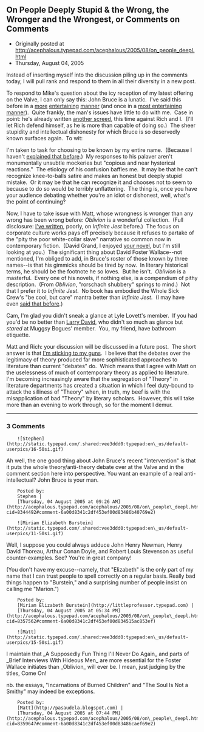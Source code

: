 ## On People Deeply Stupid & the Wrong, the Wronger and the Wrongest, or Comments on Comments

 * Originally posted at http://acephalous.typepad.com/acephalous/2005/08/on_people_deepl.html
 * Thursday, August 04, 2005



Instead of inserting myself into the discussion piling up in the comments today, I will pull rank and respond to them in all their diversity in a new post.

To respond to Mike's question about the icy reception of my latest offering on the Valve, I can only say this: John Bruce is a lunatic.  I've said this before in a [more](http://acephalous.typepad.com/acephalous/2005/05/jimmy\_what\_woul.html) [entertaining](http://acephalous.typepad.com/acephalous/2005/05/when\_an\_um\_make.html) [manner](http://acephalous.typepad.com/acephalous/2005/05/give\_me\_a\_break.html) (and once in a [most entertaining manner](http://acephalous.typepad.com/acephalous/2005/05/john\_bruce\_pedo.html)).  Quite frankly, the man's issues have little to do with me.  Case in point: he's already written [another screed](http://mthollywood.blogspot.com/2005/08/reflections-on-poking-at-ants-my-wife.html), this time against Rich and I.  (I'll let Rich defend himself, as he is more than capable of doing so.)  The sheer stupidity and intellectual dishonesty for which Bruce is so deservedly known surfaces again.  To wit: 

I'm taken to task for choosing to be known by my entire name.  (Because I haven't [explained that before](http://www.thevalve.org/go/valve/article/same\_senseless\_ramblings\_slightly\_bigger\_stage\_or\_intellectual\_investments/#1534).)  My responses to his palaver aren't monumentally unsubtle mockeries but "copious and near hysterical reactions."  The etiology of his confusion baffles me.  It may be that he can't recognize knee-to-balls satire and makes an honest but deeply stupid mistake.  Or it may be that he can recognize it and chooses not to seem to because to do so would be terribly unflattering.  The thing is, once you have your audience debating whether you're an idiot or dishonest, well, what's the point of continuing?  

Now, I have to take issue with Matt, whose wrongness is wronger than any wrong has been wrong before: _Oblivion_ is a wonderful collection.  (Full disclosure: [I've written](http://www.ags.uci.edu/~skaufman/papers/demand.htm), poorly, on _Infinite Jest_ before.)  The focus on corporate culture works pays off precisely because it refuses to partake of the "pity the poor white-collar slave" narrative so common now in contemporary fiction.  (David Grand, I enjoyed [your novel](http://www.amazon.com/exec/obidos/tg/detail/-/0156009005/qid=1123119432/sr=8-6/ref=sr\_8\_xs\_ap\_i6\_xgl14/102-6279024-4509760?v=glance&s=books&n=507846), but I'm still looking at you.)  The significant thing about David Foster Wallace--not mentioned, I'm obliged to add, in Bruce's roster of those known by three names--is that his gimmicks should be tired by now.  In literary historical terms, he should be the footnote he so loves.  But he isn't.  _Oblivion_ is a masterful.  Every one of his novels, if nothing else, is a compendium of pithy description.  (From _Oblivion_, "rorschach shubbery" springs to mind.)  Not that I prefer it to _Infinite Jest_.  No book has embodied the Whole Sick Crew's "be cool, but care" mantra better than _Infinite Jest_.  (I may have even [said that before](http://www.thevalve.org/go/valve/article/as\_i\_just\_drove\_through\_huntsville\_al/#1353).)  

Cam, I'm glad you didn't sneak a glance at Lyle Lovett's member.  If you had you'd be no better than [Larry David](http://www.stanthecaddy.com/cye/the-surrogate-script.html), who didn't so much as glance but _stared_ at Muggsy Bogues' member.  You, my friend, have bathroom etiquette.

Matt and Rich: your discussion will be discussed in a future post.  The short answer is that [I'm sticking to my guns](http://www.thevalve.org/go/valve/article/theorys\_empire\_ersatz\_theoretical\_ecumenicalism\_criticism\_qua\_criticism/).  I believe that the debates over the legitimacy of theory produced far more sophisticated approaches to literature than current "debates" do.  Which means that I agree with Matt on the uselessness of much of contemporary theory as applied to literature.  I'm becoming increasingly aware that the segregation of "Theory" in literature departments has created a situation in which I feel duty-bound to attack the silliness of "Theory" when, in truth, my beef is with the misapplication of bad "Theory" by literary scholars.  However, this will take more than an evening to work through, so for the moment I demur.

		

* * *

### 3 Comments 

		

                
[]()

	

		![Stephen](http://static.typepad.com/.shared:vee3ddd0:typepad:en\_us/default-userpics/16-50si.gif)
	

	

		

Ah well, the one good thing about John Bruce's recent "intervention" is that it puts the whole theory/anti-theory debate over at the Valve and in the comment section here into perspective.  You want an example of a real anti-intellectual?  John Bruce is your man.

	

		Posted by:
		Stephen |
		[Thursday, 04 August 2005 at 09:26 AM](http://acephalous.typepad.com/acephalous/2005/08/on\_people\_deepl.html?cid=8344492#comment-6a00d8341c2df453ef00d83486b40769e2)

[]()

	

		![Miriam Elizabeth Burstein](http://static.typepad.com/.shared:vee3ddd0:typepad:en\_us/default-userpics/11-50si.gif)
	

	

		

Well, I suppose you could always adduce John Henry Newman, Henry David Thoreau, Arthur Conan Doyle, and Robert Louis Stevenson as useful counter-examples.  See? You're in great company!

(You don't have my excuse--namely, that "Elizabeth" is the only part of my name that I can trust people to spell correctly on a regular basis.  Really bad things happen to "Burstein," and a surprising number of people insist on calling me "Marion.")

	

		Posted by:
		[Miriam Elizabeth Burstein](http://littleprofessor.typepad.com) |
		[Thursday, 04 August 2005 at 05:34 PM](http://acephalous.typepad.com/acephalous/2005/08/on\_people\_deepl.html?cid=8357562#comment-6a00d8341c2df453ef00d834515ac853ef)

[]()

	

		![Matt](http://static.typepad.com/.shared:vee3ddd0:typepad:en\_us/default-userpics/15-50si.gif)
	

	

		

I maintain that \_A Supposedly Fun Thing I'll Never Do Again\_ and parts of \_Brief Interviews With Hideous Men\_ are more essential for the Foster Wallace initiates than \_Oblivion\_ will ever be.  I mean, just judging by the titles, Come On!  

nb.  the essays, "Incarnations of Burned Children" and "The Soul Is Not a Smithy" may indeed be exceptions.

	

		Posted by:
		[Matt](http://pasaudela.blogspot.com) |
		[Thursday, 04 August 2005 at 07:44 PM](http://acephalous.typepad.com/acephalous/2005/08/on\_people\_deepl.html?cid=8359647#comment-6a00d8341c2df453ef00d83486caef69e2)

		

        